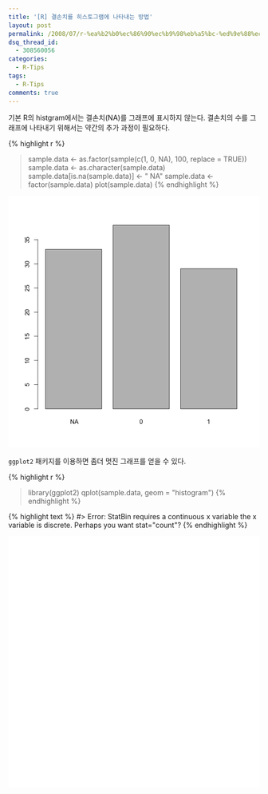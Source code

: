 ```yaml
---
title: '[R] 결손치를 히스토그램에 나타내는 방법'
layout: post
permalink: /2008/07/r-%ea%b2%b0%ec%86%90%ec%b9%98%eb%a5%bc-%ed%9e%88%ec%8a%a4%ed%86%a0%ea%b7%b8%eb%9e%a8%ec%97%90-%eb%82%98%ed%83%80%eb%82%b4%eb%8a%94-%eb%b0%a9%eb%b2%95/
dsq_thread_id:
  - 308560056
categories:
  - R-Tips
tags:
  - R-Tips
comments: true
---
```



기본 R의 histgram에서는 결손치(NA)를 그래프에 표시하지 않는다. 결손치의 수를 그래프에 나타내기 위해서는 약간의 추가 과정이 필요하다.


{% highlight r %}
> sample.data <- as.factor(sample(c(1, 0, NA), 100, replace = TRUE))
> sample.data <- as.character(sample.data)
> sample.data[is.na(sample.data)] <- " NA"
> sample.data <- factor(sample.data)
> plot(sample.data)
{% endhighlight %}

![plot of chunk unnamed-chunk-2](/figure/./_source/2008-07-07-how-to-draw_the_NA_in_the_histogram/unnamed-chunk-2-1.png)

`ggplot2` 패키지를 이용하면 좀더 멋진 그래프를 얻을 수 있다.


{% highlight r %}
> library(ggplot2)
> qplot(sample.data, geom = "histogram")
{% endhighlight %}



{% highlight text %}
#> Error: StatBin requires a continuous x variable the x variable is discrete. Perhaps you want stat="count"?
{% endhighlight %}

![plot of chunk unnamed-chunk-3](/figure/./_source/2008-07-07-how-to-draw_the_NA_in_the_histogram/unnamed-chunk-3-1.png)
